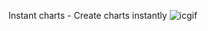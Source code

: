 Instant charts - Create charts instantly
![icgif](https://user-images.githubusercontent.com/62028550/188451701-b3d0fe92-d954-4a95-b309-f0e3178f1122.gif)
